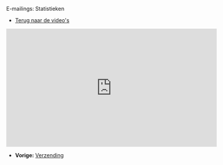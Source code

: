 E-mailings: Statistieken

-   [Terug naar de video's](./video-tutorials.md "Video's")

<iframe width="560" height="315" src="https://www.youtube.com/embed/z61MD-TY05M?list=PLgCg-YR2FABYm7GqM8_ZLDH98-DAc0yoq" frameborder="0" allowfullscreen>  </iframe>

-   **Vorige:** [Verzending](./emailings-sending-an-emailing.md "E-mailings: Verzending")

